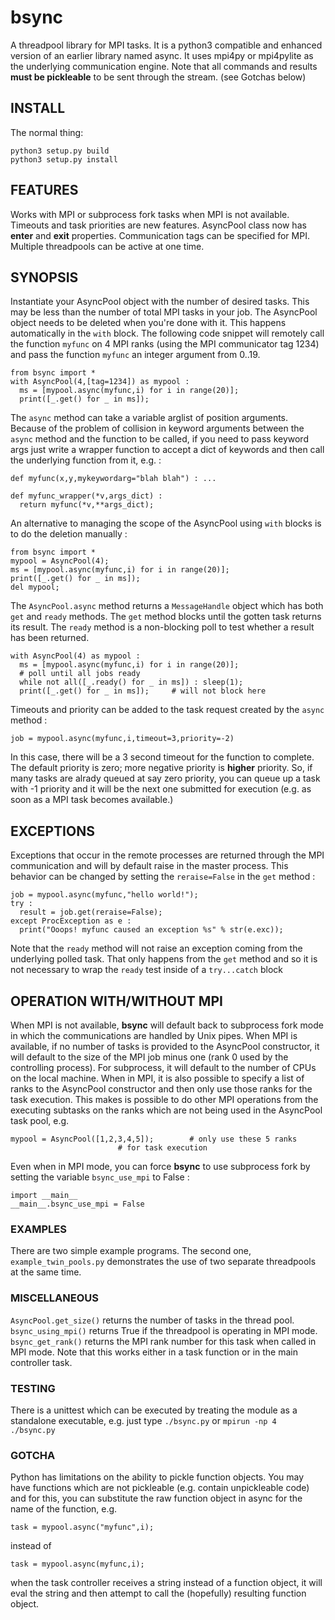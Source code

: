 # bsync

A threadpool library for MPI tasks. It is a python3 compatible and enhanced version of an
earlier library named async. It uses mpi4py or mpi4pylite as the underlying communication
engine. Note that all commands and results **must be pickleable** to be sent through the
stream. (see Gotchas below)

## INSTALL

The normal thing:

	python3 setup.py build
	python3 setup.py install

## FEATURES

Works with MPI or subprocess fork tasks when MPI is not available. Timeouts
and task priorities are new features. AsyncPool class now has __enter__ and __exit__
properties. Communication tags can be specified for MPI. Multiple threadpools can be
active at one time.

## SYNOPSIS

Instantiate your AsyncPool object with the number of desired tasks. This may be less than
the number of total MPI tasks in your job. The AsyncPool object needs to be deleted when
you're done with it. This happens automatically in the `with` block. The following code
snippet will remotely call the function `myfunc` on 4 MPI ranks (using the MPI communicator
tag 1234) and pass the function `myfunc` an integer argument from 0..19.

	from bsync import *
	with AsyncPool(4,[tag=1234]) as mypool :
	  ms = [mypool.async(myfunc,i) for i in range(20)];
	  print([_.get() for _ in ms]);

The `async` method can take a variable arglist of position arguments. Because of the
problem of collision in keyword arguments between the `async` method and the function to
be called, if you need to pass keyword args just write a wrapper function to accept a dict
of keywords and then call the underlying function from it, e.g. :

	def myfunc(x,y,mykeywordarg="blah blah") : ...

	def myfunc_wrapper(*v,args_dict) :
	  return myfunc(*v,**args_dict);

An alternative to managing the scope of the AsyncPool using `with` blocks is to do the
deletion manually :

	from bsync import *
	mypool = AsyncPool(4);
	ms = [mypool.async(myfunc,i) for i in range(20)];
	print([_.get() for _ in ms]);
	del mypool;

The `AsyncPool.async` method returns a `MessageHandle` object which has both `get` and
`ready` methods. The `get` method blocks until the gotten task returns its result. The
`ready` method is a non-blocking poll to test whether a result has been returned.
	
	with AsyncPool(4) as mypool :
	  ms = [mypool.async(myfunc,i) for i in range(20)];
	  # poll until all jobs ready
	  while not all([_.ready() for _ in ms]) : sleep(1);
	  print([_.get() for _ in ms]);		# will not block here

Timeouts and priority can be added to the task request created by the `async` method :

	job = mypool.async(myfunc,i,timeout=3,priority=-2)

In this case, there will be a 3 second timeout for the function to complete. The default
priority is zero; more negative priority is **higher** priority. So, if many tasks are
alrady queued at say zero priority, you can queue up a task with -1 priority and it will
be the next one submitted for execution (e.g. as soon as a MPI task becomes available.)

## EXCEPTIONS

Exceptions that occur in the remote processes are returned through the MPI communication
and will by default raise in the master process. This behavior can be changed by setting
the `reraise=False` in the `get` method :

	job = mypool.async(myfunc,"hello world!");
	try :
	  result = job.get(reraise=False);
	except ProcException as e :
	  print("Ooops! myfunc caused an exception %s" % str(e.exc));

Note that the `ready` method will not raise an exception coming from the underlying polled
task. That only happens from the `get` method and so it is not necessary to wrap the
`ready` test inside of a `try...catch` block

## OPERATION WITH/WITHOUT MPI

When MPI is not available, **bsync** will default back to subprocess fork mode in which
the communications are handled by Unix pipes. When MPI is available, if no number of tasks
is provided to the AsyncPool constructor, it will default to the size of the MPI job minus
one (rank 0 used by the controlling process). For subprocess, it will default to the
number of CPUs on the local machine. When in MPI, it is also possible to specify a list of
ranks to the AsyncPool constructor and then only use those ranks for the task execution.
This makes is possible to do other MPI operations from the executing subtasks on the ranks
which are not being used in the AsyncPool task pool, e.g.

	mypool = AsyncPool([1,2,3,4,5]);		# only use these 5 ranks
							# for task execution

Even when in MPI mode, you can force **bsync** to use subprocess fork by setting the
variable `bsync_use_mpi` to False :

	import __main__
	__main__.bsync_use_mpi = False

### EXAMPLES

There are two simple example programs. The second one, `example_twin_pools.py` demonstrates
the use of two separate threadpools at the same time.

### MISCELLANEOUS

`AsyncPool.get_size()` returns the number of tasks in the thread pool.
`bsync_using_mpi()` returns True if the threadpool is operating in MPI mode.
`bsync_get_rank()` returns the MPI rank number for this task when called in MPI
mode. Note that this works either in a task function or in the main controller
task.

### TESTING

There is a unittest which can be executed by treating the module as a standalone
executable, e.g. just type `./bsync.py` or `mpirun -np 4 ./bsync.py`

### GOTCHA

Python has limitations on the ability to pickle function objects. You may have functions
which are not pickleable (e.g. contain unpickleable code) and for this, you can substitute
the raw function object in async for the name of the function, e.g.

	task = mypool.async("myfunc",i);

instead of 

	task = mypool.async(myfunc,i);

when the task controller receives a string instead of a function object, it will eval the
string and then attempt to call the (hopefully) resulting function object.

